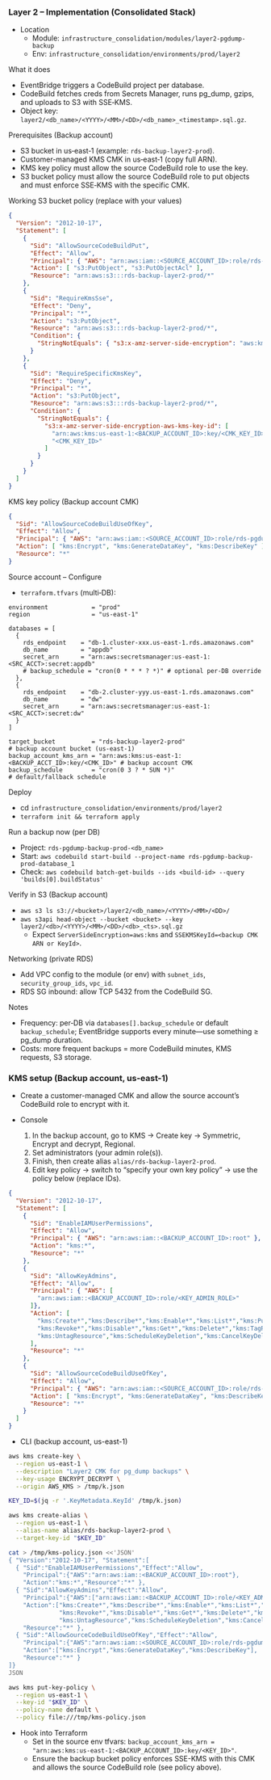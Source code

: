 ### Layer 2 – Implementation (Consolidated Stack)

- Location
  - Module: `infrastructure_consolidation/modules/layer2-pgdump-backup`
  - Env: `infrastructure_consolidation/environments/prod/layer2`

What it does
- EventBridge triggers a CodeBuild project per database.
- CodeBuild fetches creds from Secrets Manager, runs pg_dump, gzips, and uploads to S3 with SSE‑KMS.
- Object key: `layer2/<db_name>/<YYYY>/<MM>/<DD>/<db_name>_<timestamp>.sql.gz`.

Prerequisites (Backup account)
- S3 bucket in us‑east‑1 (example: `rds-backup-layer2-prod`).
- Customer-managed KMS CMK in us‑east‑1 (copy full ARN).
- KMS key policy must allow the source CodeBuild role to use the key.
- S3 bucket policy must allow the source CodeBuild role to put objects and must enforce SSE‑KMS with the specific CMK.

Working S3 bucket policy (replace with your values)
```json
{
  "Version": "2012-10-17",
  "Statement": [
    {
      "Sid": "AllowSourceCodeBuildPut",
      "Effect": "Allow",
      "Principal": { "AWS": "arn:aws:iam::<SOURCE_ACCOUNT_ID>:role/rds-pgdump-codebuild-role-prod" },
      "Action": [ "s3:PutObject", "s3:PutObjectAcl" ],
      "Resource": "arn:aws:s3:::rds-backup-layer2-prod/*"
    },
    {
      "Sid": "RequireKmsSse",
      "Effect": "Deny",
      "Principal": "*",
      "Action": "s3:PutObject",
      "Resource": "arn:aws:s3:::rds-backup-layer2-prod/*",
      "Condition": {
        "StringNotEquals": { "s3:x-amz-server-side-encryption": "aws:kms" }
      }
    },
    {
      "Sid": "RequireSpecificKmsKey",
      "Effect": "Deny",
      "Principal": "*",
      "Action": "s3:PutObject",
      "Resource": "arn:aws:s3:::rds-backup-layer2-prod/*",
      "Condition": {
        "StringNotEquals": {
          "s3:x-amz-server-side-encryption-aws-kms-key-id": [
            "arn:aws:kms:us-east-1:<BACKUP_ACCOUNT_ID>:key/<CMK_KEY_ID>",
            "<CMK_KEY_ID>"
          ]
        }
      }
    }
  ]
}
```

KMS key policy (Backup account CMK)
```json
{
  "Sid": "AllowSourceCodeBuildUseOfKey",
  "Effect": "Allow",
  "Principal": { "AWS": "arn:aws:iam::<SOURCE_ACCOUNT_ID>:role/rds-pgdump-codebuild-role-prod" },
  "Action": [ "kms:Encrypt", "kms:GenerateDataKey", "kms:DescribeKey" ],
  "Resource": "*"
}
```

Source account – Configure
- `terraform.tfvars` (multi‑DB):
```hcl
environment            = "prod"
region                 = "us-east-1"

databases = [
  {
    rds_endpoint    = "db-1.cluster-xxx.us-east-1.rds.amazonaws.com"
    db_name         = "appdb"
    secret_arn      = "arn:aws:secretsmanager:us-east-1:<SRC_ACCT>:secret:appdb"
    # backup_schedule = "cron(0 * * * ? *)" # optional per-DB override
  },
  {
    rds_endpoint    = "db-2.cluster-yyy.us-east-1.rds.amazonaws.com"
    db_name         = "dw"
    secret_arn      = "arn:aws:secretsmanager:us-east-1:<SRC_ACCT>:secret:dw"
  }
]

target_bucket          = "rds-backup-layer2-prod"                              # backup account bucket (us-east-1)
backup_account_kms_arn = "arn:aws:kms:us-east-1:<BACKUP_ACCT_ID>:key/<CMK_ID>" # backup account CMK
backup_schedule        = "cron(0 3 ? * SUN *)"                                 # default/fallback schedule
```

Deploy
- cd `infrastructure_consolidation/environments/prod/layer2`
- `terraform init && terraform apply`

Run a backup now (per DB)
- Project: `rds-pgdump-backup-prod-<db_name>`
- Start: `aws codebuild start-build --project-name rds-pgdump-backup-prod-database_1`
- Check: `aws codebuild batch-get-builds --ids <build-id> --query 'builds[0].buildStatus'`

Verify in S3 (Backup account)
- `aws s3 ls s3://<bucket>/layer2/<db_name>/<YYYY>/<MM>/<DD>/`
- `aws s3api head-object --bucket <bucket> --key layer2/<db>/<YYYY>/<MM>/<DD>/<db>_<ts>.sql.gz`
  - Expect `ServerSideEncryption=aws:kms` and `SSEKMSKeyId=<backup CMK ARN or KeyId>`.

Networking (private RDS)
- Add VPC config to the module (or env) with `subnet_ids`, `security_group_ids`, `vpc_id`.
- RDS SG inbound: allow TCP 5432 from the CodeBuild SG.

Notes
- Frequency: per‑DB via `databases[].backup_schedule` or default `backup_schedule`; EventBridge supports every minute—use something ≥ pg_dump duration.
- Costs: more frequent backups = more CodeBuild minutes, KMS requests, S3 storage.

### KMS setup (Backup account, us-east-1)

- Create a customer-managed CMK and allow the source account’s CodeBuild role to encrypt with it.

- Console
  1. In the backup account, go to KMS → Create key → Symmetric, Encrypt and decrypt, Regional.
  2. Set administrators (your admin role(s)).
  3. Finish, then create alias `alias/rds-backup-layer2-prod`.
  4. Edit key policy → switch to “specify your own key policy” → use the policy below (replace IDs).

```json
{
  "Version": "2012-10-17",
  "Statement": [
    {
      "Sid": "EnableIAMUserPermissions",
      "Effect": "Allow",
      "Principal": { "AWS": "arn:aws:iam::<BACKUP_ACCOUNT_ID>:root" },
      "Action": "kms:*",
      "Resource": "*"
    },
    {
      "Sid": "AllowKeyAdmins",
      "Effect": "Allow",
      "Principal": { "AWS": [
        "arn:aws:iam::<BACKUP_ACCOUNT_ID>:role/<KEY_ADMIN_ROLE>"
      ]},
      "Action": [
        "kms:Create*","kms:Describe*","kms:Enable*","kms:List*","kms:Put*","kms:Update*",
        "kms:Revoke*","kms:Disable*","kms:Get*","kms:Delete*","kms:TagResource",
        "kms:UntagResource","kms:ScheduleKeyDeletion","kms:CancelKeyDeletion"
      ],
      "Resource": "*"
    },
    {
      "Sid": "AllowSourceCodeBuildUseOfKey",
      "Effect": "Allow",
      "Principal": { "AWS": "arn:aws:iam::<SOURCE_ACCOUNT_ID>:role/rds-pgdump-codebuild-role-prod" },
      "Action": [ "kms:Encrypt", "kms:GenerateDataKey", "kms:DescribeKey" ],
      "Resource": "*"
    }
  ]
}
```

- CLI (backup account, us-east-1)
```bash
aws kms create-key \
  --region us-east-1 \
  --description "Layer2 CMK for pg_dump backups" \
  --key-usage ENCRYPT_DECRYPT \
  --origin AWS_KMS > /tmp/k.json

KEY_ID=$(jq -r '.KeyMetadata.KeyId' /tmp/k.json)

aws kms create-alias \
  --region us-east-1 \
  --alias-name alias/rds-backup-layer2-prod \
  --target-key-id "$KEY_ID"

cat > /tmp/kms-policy.json <<'JSON'
{ "Version":"2012-10-17", "Statement":[
  { "Sid":"EnableIAMUserPermissions","Effect":"Allow",
    "Principal":{"AWS":"arn:aws:iam::<BACKUP_ACCOUNT_ID>:root"},
    "Action":"kms:*","Resource":"*" },
  { "Sid":"AllowKeyAdmins","Effect":"Allow",
    "Principal":{"AWS":["arn:aws:iam::<BACKUP_ACCOUNT_ID>:role/<KEY_ADMIN_ROLE>"]},
    "Action":["kms:Create*","kms:Describe*","kms:Enable*","kms:List*","kms:Put*","kms:Update*",
              "kms:Revoke*","kms:Disable*","kms:Get*","kms:Delete*","kms:TagResource",
              "kms:UntagResource","kms:ScheduleKeyDeletion","kms:CancelKeyDeletion"],
    "Resource":"*" },
  { "Sid":"AllowSourceCodeBuildUseOfKey","Effect":"Allow",
    "Principal":{"AWS":"arn:aws:iam::<SOURCE_ACCOUNT_ID>:role/rds-pgdump-codebuild-role-prod"},
    "Action":["kms:Encrypt","kms:GenerateDataKey","kms:DescribeKey"],
    "Resource":"*" }
]}
JSON

aws kms put-key-policy \
  --region us-east-1 \
  --key-id "$KEY_ID" \
  --policy-name default \
  --policy file:///tmp/kms-policy.json
```

- Hook into Terraform
  - Set in the source env tfvars: `backup_account_kms_arn = "arn:aws:kms:us-east-1:<BACKUP_ACCOUNT_ID>:key/<KEY_ID>"`.
  - Ensure the backup bucket policy enforces SSE-KMS with this CMK and allows the source CodeBuild role (see policy above).